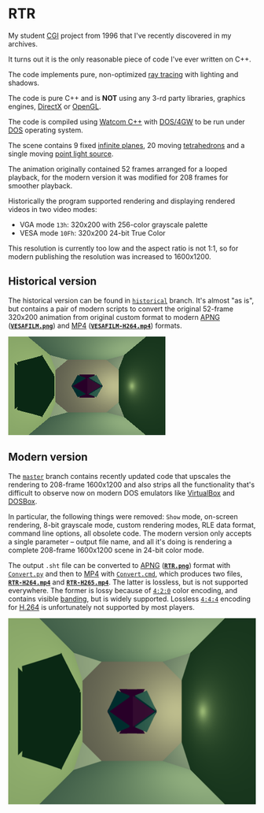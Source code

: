 # RTR
My student [CGI](https://en.wikipedia.org/wiki/Computer-generated_imagery) project from 1996 that I've recently discovered in my archives.

It turns out it is the only reasonable piece of code I've ever written on C++.

The code implements pure, non-optimized [ray tracing](https://en.wikipedia.org/wiki/Ray_tracing_(graphics)) with lighting and shadows.

The code is pure C++ and is **NOT** using any 3-rd party libraries, graphics engines, [DirectX](https://en.wikipedia.org/wiki/DirectX) or [OpenGL](https://www.opengl.org).

The code is compiled using [Watcom C++](https://en.wikipedia.org/wiki/Watcom_C/C%2B%2B) with [DOS/4GW](https://en.wikipedia.org/wiki/DOS/4G) to be run under [DOS](https://en.wikipedia.org/wiki/DOS) operating system.

The scene contains 9 fixed [infinite planes](https://en.wikipedia.org/wiki/Infinite_plane), 20 moving [tetrahedrons](https://en.wikipedia.org/wiki/Tetrahedron) and a single moving [point light source](https://en.wikipedia.org/wiki/Point_light_source).

The animation originally contained 52 frames arranged for a looped playback, for the modern version it was modified for 208 frames for smoother playback.

Historically the program supported rendering and displaying rendered videos in two video modes:
* VGA mode `13h`: 320x200 with 256-color grayscale palette
* VESA mode `10Fh`: 320x200 24-bit True Color

This resolution is currently too low and the aspect ratio is not 1:1, so for modern publishing the resolution was increased to 1600x1200.

## Historical version

The historical version can be found in [`historical`](https://github.com/jolaf/RTR/tree/historical) branch. It's almost "as is", but contains a pair of modern scripts to convert the original 52-frame 320x200 animation from original custom format to modern [APNG](https://en.wikipedia.org/wiki/APNG) ([**`VESAFILM.png`**](https://raw.githubusercontent.com/jolaf/RTR/historical/VESAFILM.png)) and [MP4](https://en.wikipedia.org/wiki/MP4) ([**`VESAFILM-H264.mp4`**](https://raw.githubusercontent.com/jolaf/RTR/historical/VESAFILM-H264.mp4)) formats.

![Historical rendering](https://raw.githubusercontent.com/jolaf/RTR/historical/VESAFILM.png)

## Modern version

The [`master`](https://github.com/jolaf/RTR) branch contains recently updated code that upscales the rendering to 208-frame 1600x1200 and also strips all the functionality that's difficult to observe now on modern DOS emulators like [VirtualBox](https://www.virtualbox.org) and [DOSBox](https://www.dosbox.com).

In particular, the following things were removed: `Show` mode, on-screen rendering, 8-bit grayscale mode, custom rendering modes, RLE data format, command line options, all obsolete code. The modern version only accepts a single parameter – output file name, and all it's doing is rendering a complete 208-frame 1600x1200 scene in 24-bit color mode.

The output `.sht` file can be converted to [APNG](https://en.wikipedia.org/wiki/APNG) ([**`RTR.png`**]((https://raw.githubusercontent.com/jolaf/RTR/master/RTR.png))) format with [`Convert.py`](https://github.com/jolaf/RTR/blob/master/Convert.py) and then to [MP4](https://en.wikipedia.org/wiki/MP4) with [`Convert.cmd`](https://github.com/jolaf/RTR/blob/master/Convert.cmd), which produces two files, [**`RTR-H264.mp4`**](https://raw.githubusercontent.com/jolaf/RTR/master/RTR-H264.mp4) and [**`RTR-H265.mp4`**](https://raw.githubusercontent.com/jolaf/RTR/master/RTR-H265.mp4). The latter is lossless, but is not supported everywhere. The former is lossy because of [`4:2:0`](https://en.wikipedia.org/wiki/4:2:0) color encoding, and contains visible [banding](https://en.wikipedia.org/wiki/Colour_banding), but is widely supported. Lossless [`4:4:4`](https://en.wikipedia.org/wiki/4:2:0) encoding for [H.264](https://en.wikipedia.org/wiki/H.264) is unfortunately not supported by most players.

![Modern rendering](https://raw.githubusercontent.com/jolaf/RTR/master/RTR.png)
